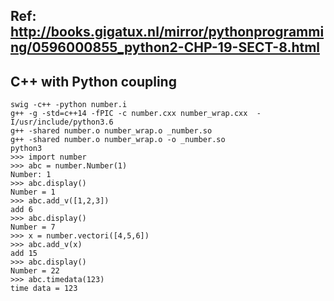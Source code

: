 ## Ref: http://books.gigatux.nl/mirror/pythonprogramming/0596000855_python2-CHP-19-SECT-8.html

## C++ with Python coupling
```
swig -c++ -python number.i
g++ -g -std=c++14 -fPIC -c number.cxx number_wrap.cxx  -I/usr/include/python3.6
g++ -shared number.o number_wrap.o _number.so
g++ -shared number.o number_wrap.o -o _number.so
python3
>>> import number
>>> abc = number.Number(1)
Number: 1
>>> abc.display()
Number = 1
>>> abc.add_v([1,2,3])
add 6
>>> abc.display()
Number = 7
>>> x = number.vectori([4,5,6])
>>> abc.add_v(x)
add 15
>>> abc.display()
Number = 22
>>> abc.timedata(123)
time data = 123
```
